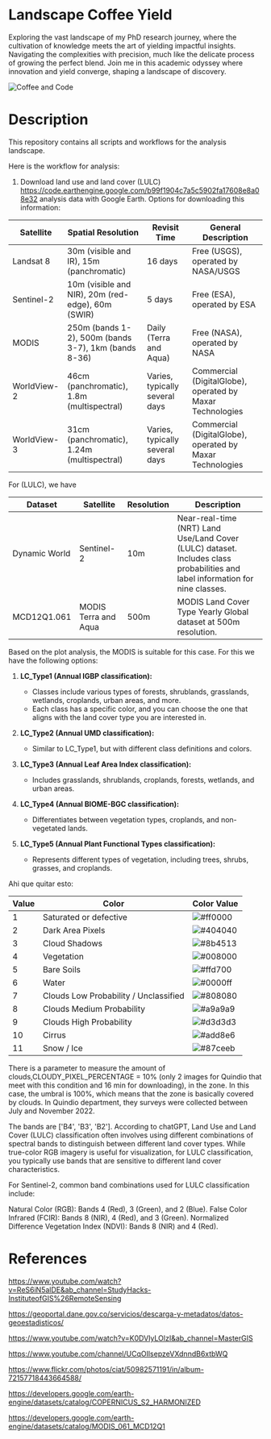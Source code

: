 # Landscape Coffee Yield
Exploring the vast landscape of my PhD research journey, where the cultivation of knowledge meets the art of yielding impactful insights. Navigating the complexities with precision, much like the delicate process of growing the perfect blend. Join me in this academic odyssey where innovation and yield converge, shaping a landscape of discovery. 


![Coffee and Code](https://live.staticflickr.com/65535/50982571191_602f5b148c_k.jpg)

# Description 

This repository contains all scripts and workflows for the analysis landscape.

Here is the workflow for analysis:

1.  Download land use and land cover (LULC) https://code.earthengine.google.com/b99f1904c7a5c5902fa17608e8a08e32 analysis data with Google Earth. Options for downloading this information:

| Satellite        | Spatial Resolution | Revisit Time  | General Description |
|------------------|--------------------|---------------|----------------------|
| Landsat 8        | 30m (visible and IR), 15m (panchromatic) | 16 days | Free (USGS), operated by NASA/USGS |
| Sentinel-2       | 10m (visible and NIR), 20m (red-edge), 60m (SWIR) | 5 days | Free (ESA), operated by ESA |
| MODIS            | 250m (bands 1-2), 500m (bands 3-7), 1km (bands 8-36) | Daily (Terra and Aqua) | Free (NASA), operated by NASA |
| WorldView-2      | 46cm (panchromatic), 1.8m (multispectral) | Varies, typically several days | Commercial (DigitalGlobe), operated by Maxar Technologies |
| WorldView-3      | 31cm (panchromatic), 1.24m (multispectral) | Varies, typically several days | Commercial (DigitalGlobe), operated by Maxar Technologies |

For (LULC), we have

| Dataset               | Satellite             | Resolution | Description |
|-----------------------|-----------------------|------------|-------------|
| Dynamic World         | Sentinel-2            | 10m        | Near-real-time (NRT) Land Use/Land Cover (LULC) dataset. Includes class probabilities and label information for nine classes. |
| MCD12Q1.061           | MODIS Terra and Aqua  | 500m       | MODIS Land Cover Type Yearly Global dataset at 500m resolution. |

Based on the plot analysis, the MODIS is suitable for this case. For this we have the following options:


1. **LC_Type1 (Annual IGBP classification):**
   - Classes include various types of forests, shrublands, grasslands, wetlands, croplands, urban areas, and more.
   - Each class has a specific color, and you can choose the one that aligns with the land cover type you are interested in.

2. **LC_Type2 (Annual UMD classification):**
   - Similar to LC_Type1, but with different class definitions and colors.

3. **LC_Type3 (Annual Leaf Area Index classification):**
   - Includes grasslands, shrublands, croplands, forests, wetlands, and urban areas.

4. **LC_Type4 (Annual BIOME-BGC classification):**
   - Differentiates between vegetation types, croplands, and non-vegetated lands.

5. **LC_Type5 (Annual Plant Functional Types classification):**
   - Represents different types of vegetation, including trees, shrubs, grasses, and croplands.


Ahi que quitar esto:

| Value | Color   | Color Value | 
|-------|---------|-------------|
| 1     | Saturated or defective | ![#ff0000](https://via.placeholder.com/15/ff0000/000000?text=+) |
| 2     | Dark Area Pixels | ![#404040](https://via.placeholder.com/15/404040/000000?text=+) |
| 3     | Cloud Shadows | ![#8b4513](https://via.placeholder.com/15/8b4513/000000?text=+) |
| 4     | Vegetation | ![#008000](https://via.placeholder.com/15/008000/000000?text=+) |
| 5     | Bare Soils | ![#ffd700](https://via.placeholder.com/15/ffd700/000000?text=+) |
| 6     | Water | ![#0000ff](https://via.placeholder.com/15/0000ff/000000?text=+) |
| 7     | Clouds Low Probability / Unclassified | ![#808080](https://via.placeholder.com/15/808080/000000?text=+) |
| 8     | Clouds Medium Probability | ![#a9a9a9](https://via.placeholder.com/15/a9a9a9/000000?text=+) |
| 9     | Clouds High Probability | ![#d3d3d3](https://via.placeholder.com/15/d3d3d3/000000?text=+) |
| 10    | Cirrus | ![#add8e6](https://via.placeholder.com/15/add8e6/000000?text=+) |
| 11    | Snow / Ice | ![#87ceeb](https://via.placeholder.com/15/87ceeb/000000?text=+) |

There is a parameter to measure the amount of clouds,CLOUDY_PIXEL_PERCENTAGE = 10% (only 2 images for Quindio that meet with this condition and 16 min for downloading), in the zone. In this case, the umbral is 100%, which means that the zone is basically covered by clouds. In Quindio department, they surveys were collected between July and November 2022. 

The bands are ['B4', 'B3', 'B2']. According to chatGPT,  Land Use and Land Cover (LULC) classification often involves using different combinations of spectral bands to distinguish between different land cover types. While true-color RGB imagery is useful for visualization, for LULC classification, you typically use bands that are sensitive to different land cover characteristics. 

For Sentinel-2, common band combinations used for LULC classification include:

Natural Color (RGB): Bands 4 (Red), 3 (Green), and 2 (Blue).
False Color Infrared (FCIR): Bands 8 (NIR), 4 (Red), and 3 (Green).
Normalized Difference Vegetation Index (NDVI): Bands 8 (NIR) and 4 (Red).




# References
https://www.youtube.com/watch?v=ReS6iN5alDE&ab_channel=StudyHacks-InstituteofGIS%26RemoteSensing

https://geoportal.dane.gov.co/servicios/descarga-y-metadatos/datos-geoestadisticos/

https://www.youtube.com/watch?v=K0DVIyLOlzI&ab_channel=MasterGIS

https://www.youtube.com/channel/UCqOIlsepzeVXdnndB6xtbWQ

https://www.flickr.com/photos/ciat/50982571191/in/album-72157718443664588/

https://developers.google.com/earth-engine/datasets/catalog/COPERNICUS_S2_HARMONIZED

https://developers.google.com/earth-engine/datasets/catalog/MODIS_061_MCD12Q1





